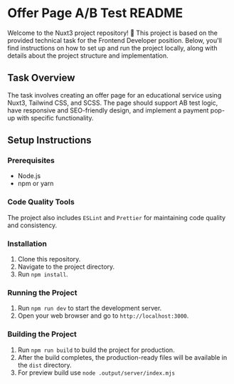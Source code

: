 # Offer Page A/B Test README

Welcome to the Nuxt3 project repository! 🚀 This project is based on the provided technical task for the Frontend Developer position. Below, you'll find instructions on how to set up and run the project locally, along with details about the project structure and implementation.

## Task Overview

The task involves creating an offer page for an educational service using Nuxt3, Tailwind CSS, and SCSS. The page should support AB test logic, have responsive and SEO-friendly design, and implement a payment pop-up with specific functionality.

## Setup Instructions

### Prerequisites

- Node.js
- npm or yarn

### Code Quality Tools

The project also includes `ESLint` and `Prettier` for maintaining code quality and consistency.

### Installation

1. Clone this repository.
2. Navigate to the project directory.
3. Run `npm install`.

### Running the Project

1. Run `npm run dev` to start the development server.
2. Open your web browser and go to `http://localhost:3000`.

### Building the Project

1. Run `npm run build` to build the project for production.
2. After the build completes, the production-ready files will be available in the `dist` directory.
3. For preview build use `node .output/server/index.mjs`
